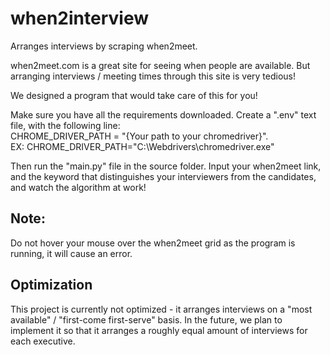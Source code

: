# when2interview
Arranges interviews by scraping when2meet.  

when2meet.com is a great site for seeing when people are available. But arranging interviews / meeting times through this site is very tedious!  

We designed a program that would take care of this for you!

Make sure you have all the requirements downloaded. Create a ".env" text file, with the following line:  
  CHROME_DRIVER_PATH = "{Your path to your chromedriver}".  
  EX: CHROME_DRIVER_PATH="C:\Webdrivers\chromedriver.exe"  

Then run the "main.py" file in the source folder. Input your when2meet link, and the keyword that distinguishes your interviewers from the candidates, and watch the algorithm at work!  

## Note:  
Do not hover your mouse over the when2meet grid as the program is running, it will cause an error.  

## Optimization  
This project is currently not optimized - it arranges interviews on a "most available" / "first-come first-serve" basis. In the future, we plan to implement it so that it arranges a roughly equal amount of interviews for each executive.
